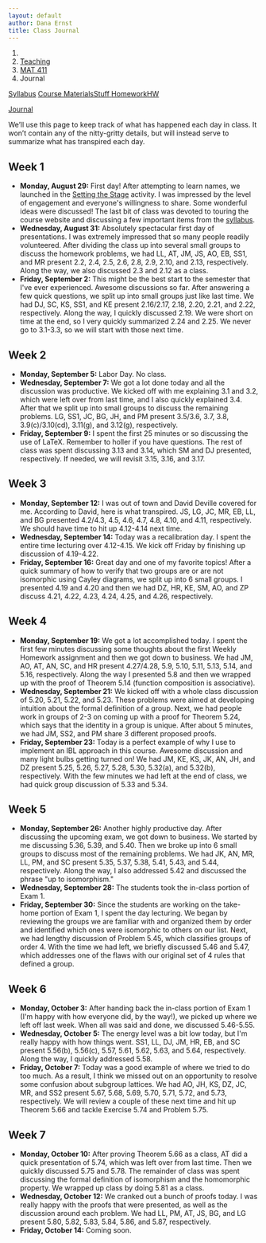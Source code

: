 ```yaml
---
layout: default
author: Dana Ernst
title: Class Journal
---
```


<ol class="breadcrumb">
  <li><a href="/"><i class="fa fa-home"></i></a></li>
  <li><a href="/teaching/">Teaching</a></li>
  <li><a href="/teaching/mat411f16">MAT 411</a></li>
  <li class="active">Journal</li>
</ol>

<div class="row">
<div class="col-xs-12">
<div class="btn-group btn-group-justified">
<a class="btn btn-default btn-success" href="{{site.baseurl}}/teaching/mat411f16/syllabus/">Syllabus</a>

<a class="btn btn-default btn-primary" href="{{site.baseurl}}/teaching/mat411f16/materials/">
<span class="hidden-xs">Course Materials</span><span class="visible-xs">Stuff</span>
</a>

<a class="btn btn-default btn-warning" href="{{site.baseurl}}/teaching/mat411f16/homework/">
<span class="hidden-xs">Homework</span><span class="visible-xs">HW</span>
</a>

<a class="btn btn-default btn-info" href="{{site.baseurl}}/teaching/mat411f16/journal/">Journal</a>
</div>
</div>
</div>

We’ll use this page to keep track of what has happened each day in class. It won’t contain any of the nitty-gritty details, but will instead serve to summarize what has transpired each day.

## Week 1 ##

<ul class="fa-ul">
  <li><i class="fa-li fa fa-calendar-check-o"></i><b>Monday, August 29:</b> First day!  After attempting to learn names, we launched in the <a href="{{ site.baseurl }}/teaching/SettingTheStage.pdf">Setting the Stage</a> activity.  I was impressed by the level of engagement and everyone's willingness to share.  Some wonderful ideas were discussed! The last bit of class was devoted to touring the course website and discussing a few important items from the <a href="{{site.baseurl}}/teaching/mat411f16/syllabus/">syllabus</a>.</li>
  <li><i class="fa-li fa fa-calendar-check-o"></i><b>Wednesday, August 31:</b> Absolutely spectacular first day of presentations.  I was extremely impressed that so many people readily volunteered. After dividing the class up into several small groups to discuss the homework problems, we had LL, AT, JM, JS, AO, EB, SS1, and MR present 2.2, 2.4, 2.5, 2.6, 2.8, 2.9, 2.10, and 2.13, respectively.  Along the way, we also discussed 2.3 and 2.12 as a class.</li>
  <li><i class="fa-li fa fa-calendar-check-o"></i><b>Friday, September 2:</b> This might be the best start to the semester that I've ever experienced.  Awesome discussions so far. After answering a few quick questions, we split up into small groups just like last time.  We had DJ, SC, KS, SS1, and KE present 2.16/2.17, 2.18, 2.20, 2.21, and 2.22, respectively.  Along the way, I quickly discussed 2.19.  We were short on time at the end, so I very quickly summarized 2.24 and 2.25.  We never go to 3.1-3.3, so we will start with those next time.</li>
</ul>

## Week 2 ##

<ul class="fa-ul">
  <li><i class="fa-li fa fa-calendar-check-o"></i><b>Monday, September 5:</b> Labor Day. No class.</li>
  <li><i class="fa-li fa fa-calendar-check-o"></i><b>Wednesday, September 7:</b> We got a lot done today and all the discussion was productive.  We kicked off with me explaining 3.1 and 3.2, which were left over from last time, and I also quickly explained 3.4.  After that we split up into small groups to discuss the remaining problems.  LG, SS1, JC, BG, JH, and PM present 3.5/3.6, 3.7, 3.8, 3.9(c)/3.10(cd), 3.11(g), and 3.12(g), respectively.</li>
  <li><i class="fa-li fa fa-calendar-check-o"></i><b>Friday, September 9:</b> I spent the first 25 minutes or so discussing the use of LaTeX. Remember to holler if you have questions.  The rest of class was spent discussing 3.13 and 3.14, which SM and DJ presented, respectively.  If needed, we will revisit 3.15, 3.16, and 3.17.</li>
</ul>

## Week 3 ##

<ul class="fa-ul">
  <li><i class="fa-li fa fa-calendar-check-o"></i><b>Monday, September 12:</b> I was out of town and David Deville covered for me.  According to David, here is what transpired.  JS, LG, JC, MR, EB, LL, and BG presented 4.2/4.3, 4.5, 4.6, 4.7, 4.8, 4.10, and 4.11, respectively.  We should have time to hit up 4.12-4.14 next time.</li>
  <li><i class="fa-li fa fa-calendar-check-o"></i><b>Wednesday, September 14:</b> Today was a recalibration day.  I spent the entire time lecturing over 4.12-4.15.  We kick off Friday by finishing up discussion of 4.19-4.22.</li>
  <li><i class="fa-li fa fa-calendar-check-o"></i><b>Friday, September 16:</b> Great day and one of my favorite topics!  After a quick summary of how to verify that two groups are or are not isomorphic using Cayley diagrams, we split up into 6 small groups.  I presented 4.19 and 4.20 and then we had DZ, HR, KE, SM, AO, and ZP discuss 4.21, 4.22, 4.23, 4.24, 4.25, and 4.26, respectively.</li>
</ul>

## Week 4 ##

<ul class="fa-ul">
  <li><i class="fa-li fa fa-calendar-check-o"></i><b>Monday, September 19:</b> We got a lot accomplished today.  I spent the first few minutes discussing some thoughts about the first Weekly Homework assignment and then we got down to business.  We had JM, AO, AT, AN, SC, and HR present 4.27/4.28, 5.9, 5.10, 5.11, 5.13, 5.14, and 5.16, respectively.  Along the way I presented 5.8 and then we wrapped up with the proof of Theorem 5.14 (function composition is associative).</li>
  <li><i class="fa-li fa fa-calendar-check-o"></i><b>Wednesday, September 21:</b> We kicked off with a whole class discussion of 5.20, 5.21, 5.22, and 5.23.  These problems were aimed at developing intuition about the formal definition of a group.  Next, we had people work in groups of 2-3 on coming up with a proof for Theorem 5.24, which says that the identity in a group is unique.  After about 5 minutes, we had JM, SS2, and PM share 3 different proposed proofs.</li>
  <li><i class="fa-li fa fa-calendar-check-o"></i><b>Friday, September 23:</b> Today is a perfect example of why I use to implement an IBL approach in this course.  Awesome discussion and many light bulbs getting turned on!  We had JM, KE, KS, JK, AN, JH, and DZ present 5.25, 5.26, 5.27, 5.28, 5.30, 5.32(a), and 5.32(b), respectively. With the few minutes we had left at the end of class, we had quick group discussion of 5.33 and 5.34.</li>
</ul>

## Week 5 ##

<ul class="fa-ul">
  <li><i class="fa-li fa fa-calendar-check-o"></i><b>Monday, September 26:</b> Another highly productive day.  After discussing the upcoming exam, we got down to business.  We started by me discussing 5.36, 5.39, and 5.40.  Then we broke up into 6 small groups to discuss most of the remaining problems.  We had JK, AN, MR, LL, PM, and SC present 5.35, 5.37, 5.38, 5.41, 5.43, and 5.44, respectively.  Along the way, I also addressed 5.42 and discussed the phrase "up to isomorphism."</li>
  <li><i class="fa-li fa fa-calendar-check-o"></i><b>Wednesday, September 28:</b> The students took the in-class portion of Exam 1.</li>
  <li><i class="fa-li fa fa-calendar-check-o"></i><b>Friday, September 30:</b> Since the students are working on the take-home portion of Exam 1, I spent the day lecturing.  We began by reviewing the groups we are familiar with and organized them by order and identified which ones were isomorphic to others on our list.  Next, we had lengthy discussion of Problem 5.45, which classifies groups of order 4.  With the time we had left, we briefly discussed 5.46 and 5.47, which addresses one of the flaws with our original set of 4 rules that defined a group.</li>
</ul>

## Week 6 ##

<ul class="fa-ul">
  <li><i class="fa-li fa fa-calendar-check-o"></i><b>Monday, October 3:</b> After handing back the in-class portion of Exam 1 (I'm happy with how everyone did, by the way!), we picked up where we left off last week.  When all was said and done, we discussed 5.46-5.55.</li>
  <li><i class="fa-li fa fa-calendar-check-o"></i><b>Wednesday, October 5:</b> The energy level was a bit low today, but I'm really happy with how things went.  SS1, LL, DJ, JM, HR, EB, and SC present 5.56(b), 5.56(c), 5.57, 5.61, 5.62, 5.63, and 5.64, respectively.  Along the way, I quickly addressed 5.58.</li>
  <li><i class="fa-li fa fa-calendar-check-o"></i><b>Friday, October 7:</b> Today was a good example of where we tried to do too much.  As a result, I think we missed out on an opportunity to resolve some confusion about subgroup lattices.  We had AO, JH, KS, DZ, JC, MR, and SS2 present 5.67, 5.68, 5.69, 5.70, 5.71, 5.72, and 5.73, respectively.  We will review a couple of these next time and hit up Theorem 5.66 and tackle Exercise 5.74 and Problem 5.75.</li>
</ul>

## Week 7 ##

<ul class="fa-ul">
  <li><i class="fa-li fa fa-calendar-check-o"></i><b>Monday, October 10:</b> After proving Theorem 5.66 as a class, AT did a quick presentation of 5.74, which was left over from last time.  Then we quickly discussed 5.75 and 5.78.  The remainder of class was spent discussing the formal definition of isomorphism and the homomorphic property.  We wrapped up class by doing 5.81 as a class.</li>
  <li><i class="fa-li fa fa-calendar-check-o"></i><b>Wednesday, October 12:</b> We cranked out a bunch of proofs today.  I was really happy with the proofs that were presented, as well as the discussion around each problem.  We had LL, PM, AT, JS, BG, and LG present 5.80, 5.82, 5.83, 5.84, 5.86, and 5.87, respectively.</li>
  <li><i class="fa-li fa fa-calendar-check-o"></i><b>Friday, October 14:</b> Coming soon.</li>
</ul>
